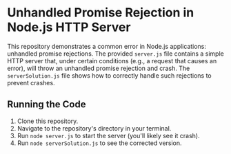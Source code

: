# Unhandled Promise Rejection in Node.js HTTP Server

This repository demonstrates a common error in Node.js applications: unhandled promise rejections.  The provided `server.js` file contains a simple HTTP server that, under certain conditions (e.g., a request that causes an error), will throw an unhandled promise rejection and crash.  The `serverSolution.js` file shows how to correctly handle such rejections to prevent crashes.

## Running the Code

1. Clone this repository.
2. Navigate to the repository's directory in your terminal.
3. Run `node server.js` to start the server (you'll likely see it crash).
4.  Run `node serverSolution.js` to see the corrected version.